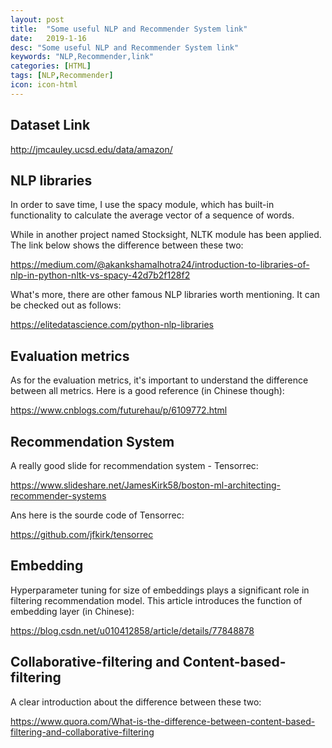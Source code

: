```yaml
---
layout: post
title:  "Some useful NLP and Recommender System link"
date:   2019-1-16
desc: "Some useful NLP and Recommender System link"
keywords: "NLP,Recommender,link"
categories: [HTML]
tags: [NLP,Recommender]
icon: icon-html
---
```


## Dataset Link

<http://jmcauley.ucsd.edu/data/amazon/>

## NLP libraries
In order to save time, I use the spacy module, which has built-in functionality to calculate the average vector of a sequence of words.

While in another project named Stocksight, NLTK module has been applied. The link below shows the difference between these two:

<https://medium.com/@akankshamalhotra24/introduction-to-libraries-of-nlp-in-python-nltk-vs-spacy-42d7b2f128f2>

What's more, there are other famous NLP libraries worth mentioning. It can be checked out as follows:

<https://elitedatascience.com/python-nlp-libraries>

## Evaluation metrics
As for the evaluation metrics, it's important to understand the difference between all metrics. Here is a good reference (in Chinese though):

<https://www.cnblogs.com/futurehau/p/6109772.html>

## Recommendation System
A really good slide for recommendation system - Tensorrec:

<https://www.slideshare.net/JamesKirk58/boston-ml-architecting-recommender-systems>

Ans here is the sourde code of Tensorrec:

<https://github.com/jfkirk/tensorrec>

## Embedding
Hyperparameter tuning for size of embeddings plays a significant role in filtering recommendation model. This article introduces the function of embedding layer (in Chinese): 

<https://blog.csdn.net/u010412858/article/details/77848878>


## Collaborative-filtering and Content-based-filtering
A clear introduction about the difference between these two:

<https://www.quora.com/What-is-the-difference-between-content-based-filtering-and-collaborative-filtering>

